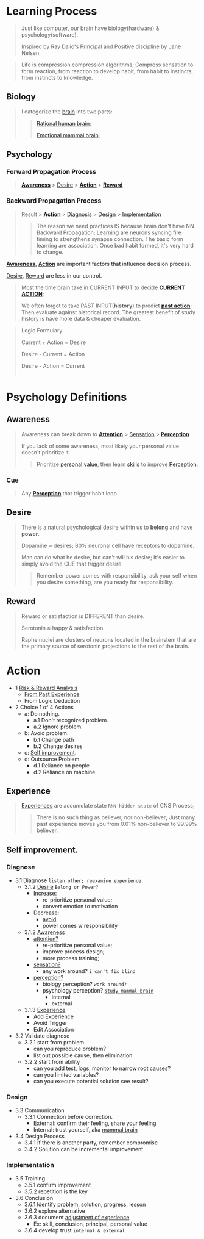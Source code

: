 # Learning Process
> Just like computer, our brain have biology(hardware) & psychology(software).
> 
> Inspired by Ray Dalio's Principal and Positive discipline by Jane Nelsen.

> Life is compression compression algorithms; Compress sensation to form reaction, from reaction to develop habit, from habit to instincts, from instincts to knowledge.

## Biology
> I categorize the [brain](nervous.md#brain) into two parts:
> > [Rational human brain](nervous.md#human-brain);
> >
> > [Emotional mammal brain](nervous.md#mammal-brain);


## Psychology
### Forward Propagation Process

> [**Awareness**](#awareness) > [Desire](#desire) > [**Action**](#action) > [**Reward**](#reward)


### Backward Propagation Process
> Result > [**Action**](#action) > [Diagnosis](#diagnose) > [Design](#design) > [Implementation](#implementation)
> > The reason we need practices IS because brain don't have NN Backward Propagation;
> > Learning are neurons syncing fire timing to strengthens synapse connection. The basic form learning are association. Once bad habit formed, it's very hard to change.

[**Awareness**](#awareness), [**Action**](#action) are important factors that influence decision process.

[Desire](#desire), [Reward](#reward) are less in our control.


> Most the time brain take in CURRENT INPUT to decide [**CURRENT ACTION**](#action);
> 
> We often forgot to take PAST INPUT(**history**) to predict [**past action**](#action); Then evaluate against historical record. The greatest benefit of study history is have more data & cheaper evaluation.

> Logic Formulary
> 
> Current + Action = Desire
>
> Desire - Current = Action
> 
> Desire - Action = Current
</br></br>

# Psychology Definitions

## Awareness
> Awareness can break down to [**Attention**](./psychology.md#1-attention) > [Sensation](./psychology.md#2-sensation) > [**Perception**](./psychology.md#3-perception)
>
> If you lack of some awareness, most likely your personal value doesn't prioritize it.
> > Prioritize [personal value](#personal-value), then learn [skills](#skill) to improve [Perception](psychology.md#3-perception);

### Cue
> Any [**Perception**](./psychology.md#3-perception) that trigger habit loop.


## Desire
> There is a natural psychological desire within us to **belong** and have **power**.
>
> Dopamine ≈ desires; 80% neuronal cell have receptors to dopamine.
>
> Man can do what he desire, but can't will his desire; It's easier to simply avoid the CUE that trigger desire.
>
> > Remember power comes with responsibility, ask your self when you desire something, are you ready for responsibility.

## Reward
> Reward or satisfaction is DIFFERENT than desire.
>
> Serotonin ≈ happy & satisfaction.
>
> Raphe nuclei are clusters of neurons located in the brainstem that are the primary source of serotonin projections to the rest of the brain.

# Action
- 1 [Risk & Reward Analysis](experience.md#risk-reward)
  - [From Past Experience](#experience)
  - From Logic Deduction
- 2 Choice 1 of 4 Actions
  - a: Do nothing.
    - a.1 Don't recognized problem.
    - a.2 Ignore problem.
  - b: Avoid problem.
    - b.1 Change path
    - b.2 Change desires
  - c: [Self improvement](#self-improvement).
  - d: Outsource Problem.
    - d.1 Reliance on people
    - d.2 Reliance on machine

## Experience
> [Experiences](experience.md) are accumulate state `RNN hidden state` of CNS Process;
> > There is no such thing as believer, nor non-believer; Just many past experience moves you from 0.01% non-believer to 99.99% believer.

## Self improvement.
  ### Diagnose
  - 3.1 Diagnose `listen other; reexamine experience`
    - 3.1.2 [Desire](#desire) `Belong or Power?`
      - Increase:
        - re-prioritize personal value;
        - convert emotion to motivation
      - Decrease:
        - [avoid](#evaluation-2-avoid-problem)
        - power comes w responsibility
    - 3.1.2 [Awareness](#awareness)
      - [attention?](psychology.md#1-attention)
        - re-prioritize personal value;
        - improve process design;
        - more process training;
      - [sensation?](psychology.md#2-sensation)
        - any work around? `i can't fix blind`
      - [perception?](./psychology.md#3-perception)
        - biology perception? `work around?`
        - psychology perception? [`study mammal brain`](psychology.md#3-perception)
          - internal
          - external
    - 3.1.3 [Experience](psychology.md#4-experience)
      - Add Experience
      - Avoid Trigger
      - Edit Association
  - 3.2 Validate diagnose
    - 3.2.1 start from problem
      - can you reproduce problem?
      - list out possible cause, then elimination
    - 3.2.2 start from ability
      - can you add test, logs, monitor to narrow root causes?
      - can you limited variables?
      - can you execute potential solution see result?
  ### Design
  - 3.3 Communication
    - 3.3.1 Connection before correction.
      - External: confirm their feeling, share your feeling
      - Internal: trust yourself, aka [mammal brain](nervous.md#mammal-brain)
  - 3.4 Design Process
    - 3.4.1 If there is another party, remember compromise
    - 3.4.2 Solution can be incremental improvement
  ### Implementation
  - 3.5 Training
    - 3.5.1 confirm improvement
    - 3.5.2 repetition is the key
  - 3.6 Conclusion
    - 3.6.1 Identify problem, solution, progress, lesson
    - 3.6.2 explore alternative
    - 3.6.3 document [adjustment of experience](#experience)
      - Ex: skill, conclusion, principal, personal value
    - 3.6.4 develop trust `internal & external`
